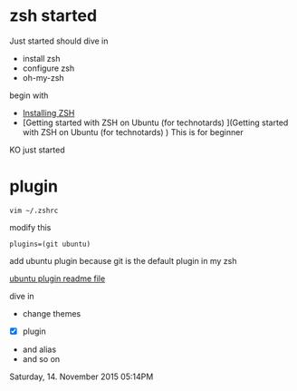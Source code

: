 # zsh started

Just started should dive in

- install zsh
- configure zsh
- oh-my-zsh

begin with 

- [Installing ZSH](https://github.com/robbyrussell/oh-my-zsh/wiki/Installing-ZSH) 
- [Getting started with ZSH on Ubuntu (for technotards) ](Getting started with ZSH on Ubuntu (for technotards) ) This is for beginner

KO just started

# plugin

	vim ~/.zshrc

modify this 

	plugins=(git ubuntu)

add ubuntu plugin because git is the default plugin in my zsh

[ubuntu plugin readme file ](https://github.com/robbyrussell/oh-my-zsh/blob/master/plugins/ubuntu/readme.md) 
 

dive in

- change themes
- [x] plugin
- and  alias
- and so on

Saturday, 14. November 2015 05:14PM 

